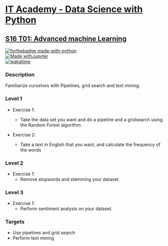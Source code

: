 # [IT Academy - Data Science with Python](https://www.barcelonactiva.cat/es/itacademy)
## [S16 T01: Advanced machine Learning](https://github.com/jesussantana/Advanced-Machine-Learning/blob/main/notebooks/S16_T01_Advanced_Machine_Learning.ipynb)

[![forthebadge made-with-python](http://ForTheBadge.com/images/badges/made-with-python.svg)](https://www.python.org/)  
[![Made withJupyter](https://img.shields.io/badge/Made%20with-Jupyter-orange?style=for-the-badge&logo=Jupyter)](https://jupyter.org/try)  
[![wakatime](https://wakatime.com/badge/github/jesussantana/Advanced-Machine-Learning.svg)](https://wakatime.com/badge/github/jesussantana/Advanced-Machine-Learning)  

### Description

Familiarize ourselves with Pipelines, grid search and text mining.


### Level 1

- Exercise 1: 
  - Take the data set you want and do a pipeline and a gridsearch using the Random Forest algorithm.

- Exercise 2: 
  - Take a text in English that you want, and calculate the frequency of the words

### Level 2

- Exercise 1: 
  - Remove stopwords and stemming your dataset.

### Level 3

- Exercise 1: 
  - Perform sentiment analysis on your dataset.


### Targets

- Use pipelines and grid search
- Perform text mining